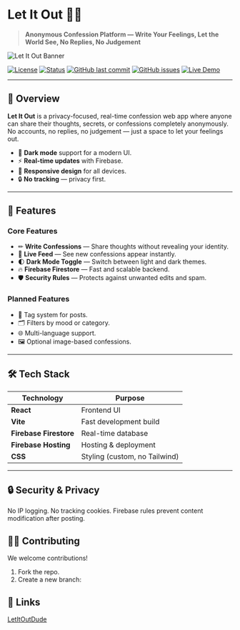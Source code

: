 # Let It Out 😶‍🌫️
> **Anonymous Confession Platform — Write Your Feelings, Let the World See, No Replies, No Judgement**

![Let It Out Banner](https://images.alphacoders.com/475/475526.jpg)

[![License](https://img.shields.io/badge/license-MIT-green.svg)](LICENSE)
[![Status](https://img.shields.io/badge/status-active-success.svg)]()
[![GitHub last commit](https://img.shields.io/github/last-commit/yourusername/let-it-out)]()
[![GitHub issues](https://img.shields.io/github/issues/yourusername/let-it-out.svg)]()
[![Live Demo](https://img.shields.io/badge/demo-online-blue.svg)](https://your-live-link.com)

---

## 📌 Overview
**Let It Out** is a privacy-focused, real-time confession web app where anyone can share their thoughts, secrets, or confessions completely anonymously.  
No accounts, no replies, no judgement — just a space to let your feelings out.

- 🌙 **Dark mode** support for a modern UI.
- ⚡ **Real-time updates** with Firebase.
- 📱 **Responsive design** for all devices.
- 🔒 **No tracking** — privacy first.

---

## 🚀 Features

### Core Features
- ✏ **Write Confessions** — Share thoughts without revealing your identity.
- 📰 **Live Feed** — See new confessions appear instantly.
- 🌓 **Dark Mode Toggle** — Switch between light and dark themes.
- 🔥 **Firebase Firestore** — Fast and scalable backend.
- 🛡 **Security Rules** — Protects against unwanted edits and spam.

### Planned Features
- 🌟 Tag system for posts.
- 🗂 Filters by mood or category.
- 🌐 Multi-language support.
- 🖼 Optional image-based confessions.

---

## 🛠 Tech Stack

| Technology               | Purpose               |
|--------------------------|-----------------------|
| **React**                | Frontend UI           |
| **Vite**                 | Fast development build|
| **Firebase Firestore**   | Real-time database    |
| **Firebase Hosting**     | Hosting & deployment |
| **CSS**                  | Styling (custom, no Tailwind) |

---

## 🔒 Security & Privacy

No IP logging.
No tracking cookies.
Firebase rules prevent content modification after posting.

## 🧑‍💻 Contributing

We welcome contributions!
1. Fork the repo.
2. Create a new branch:

## 🔗 Links
[LetItOutDude]([https://www.example.com](https://letitoutdude.vercel.app/))
